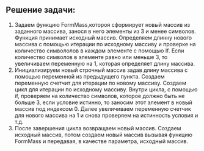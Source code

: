 ## Решение задачи:

1. Задаем функцию FormMass,котороя сформирует новый массив из заданного массива,  занося в него элементы из 3 и менее символов.
Функция принимает исходный массив. 
Определяем длинну нового массива с помощью итерации по исходному массиву и проверке на количество символолов в каждом элементе с помощью If. Если количество символов в элементе равно или меньше 3, то увеличиваем переменную на 1, которая определяет длину массива.
2. Инициализируем новый строчный массив задав длину массива с помощью переменной из предыдущего пункта.
Создаем переменную счетчит для итерации по новому массиву. Создаем цикл для итерации по исходному массиву. Внутри цикла, с помощью if, проверяем на количество символов, которое должно быть не больше 3, если условие истинно, то заносим этот элемент в новый массив под индексом 0. Далее увеличиваем переменную счетчик для нового массива на 1 и снова проверяем на истинность условия и т.д. 
3. После завершения цикла возвращаем новый массив.
Создаем исходный массив, потом создаем новый массив вызывая функцию FormMass и передавая, в качестве параметра, исходный массив.

